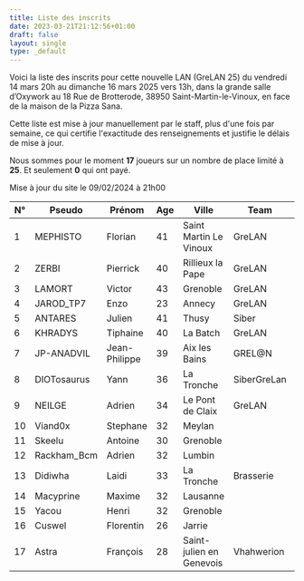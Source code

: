 ```yaml
---
title: Liste des inscrits
date: 2023-03-21T21:12:56+01:00
draft: false
layout: single
type: _default
---
```

Voici la liste des inscrits pour cette nouvelle LAN (GreLAN 25) du vendredi 14 mars 20h au dimanche 16 mars 2025 vers 13h, dans la grande salle d’Oxywork au 18 Rue de Brotterode, 38950 Saint-Martin-le-Vinoux, en face de la maison de la Pizza Sana.  

Cette liste est mise à jour manuellement par le staff, plus d'une fois par semaine, ce qui certifie l'exactitude des renseignements et justifie le délais de mise à jour.  

Nous sommes pour le moment **17** joueurs sur un nombre de place limité à **25**. Et seulement **0** qui ont payé.

Mise à jour du site le 09/02/2024 à 21h00
&nbsp;

| N°  | Pseudo      | Prénom        | Age | Ville                  | Team        | Cotisation |
| --- | ----------- | ------------- | --- | ---------------------- | ----------- | ---------- |
| 1   | MEPHISTO    | Florian       | 41  | Saint Martin Le Vinoux | GreLAN      |            |
| 2   | ZERBI       | Pierrick      | 40  | Rillieux la Pape       | GreLAN      |            |
| 3   | LAMORT      | Victor        | 43  | Grenoble               | GreLAN      |            |
| 4   | JAROD_TP7   | Enzo          | 23  | Annecy                 | GreLAN      |            |
| 5   | ANTARES     | Julien        | 41  | Thusy                  | Siber       |            |
| 6   | KHRADYS     | Tiphaine      | 40  | La Batch               | GreLAN      |            |
| 7   | JP-ANADVIL  | Jean-Philippe | 39  | Aix les Bains          | GREL@N      |            |
| 8   | DIOTosaurus | Yann          | 36  | La Tronche             | SiberGreLan |            |
| 9   | NEILGE      | Adrien        | 34  | Le Pont de Claix       | GreLAN      |            |
| 10  | Viand0x     | Stephane      | 32  | Meylan                 |             |            |
| 11  | Skeelu      | Antoine       | 30  | Grenoble               |             |            |
| 12  | Rackham_Bcm | Adrien        | 32  | Lumbin                 |             |            |
| 13  | Didiwha     | Laidi         | 33  | La Tronche             | Brasserie   |            |
| 14  | Macyprine   | Maxime        | 32  | Lausanne               |             |            |
| 15  | Yacou       | Henri         | 32  | Grenoble               |             |            |
| 16  | Cuswel      | Florentin     | 26  | Jarrie   |             |            |
| 17  | Astra | François | 28  | Saint-julien en Genevois |  Vhahwerion       |            |